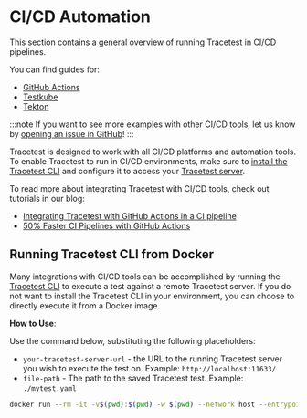 # CI/CD Automation

This section contains a general overview of running Tracetest in CI/CD pipelines.

You can find guides for:

- [GitHub Actions](./github-actions-pipeline)
- [Testkube](./testkube-pipeline)
- [Tekton](./tekton-pipeline)

:::note
If you want to see more examples with other CI/CD tools, let us know by [opening an issue in GitHub](https://github.com/kubeshop/tracetest/issues/new/choose)!
:::

Tracetest is designed to work with all CI/CD platforms and automation tools. To enable Tracetest to run in CI/CD environments, make sure to [install the Tracetest CLI](../getting-started/installation.mdx) and configure it to access your [Tracetest server](../configuration/server.md).

To read more about integrating Tracetest with CI/CD tools, check out tutorials in our blog:

- [Integrating Tracetest with GitHub Actions in a CI pipeline](https://kubeshop.io/blog/integrating-tracetest-with-github-actions-in-a-ci-pipeline)
- [50% Faster CI Pipelines with GitHub Actions](https://tracetest.io/blog/50-faster-ci-pipelines-with-github-actions)

## Running Tracetest CLI from Docker

Many integrations with CI/CD tools can be accomplished by running the [Tracetest CLI](../cli/configuring-your-cli) to execute a test against a remote Tracetest server. If you do not want to install the Tracetest CLI in your environment, you can choose to directly execute it from a Docker image.

**How to Use**:

Use the command below, substituting the following placeholders:

- `your-tracetest-server-url` - the URL to the running Tracetest server you wish to execute the test on. Example: `http://localhost:11633/`
- `file-path` - The path to the saved Tracetest test. Example: `./mytest.yaml`

```bash wordWrap=true
docker run --rm -it -v$(pwd):$(pwd) -w $(pwd) --network host --entrypoint tracetest kubeshop/tracetest:latest -s <your-tracetest-server-url> run test --file <file-path>
```
